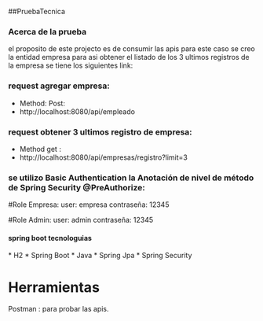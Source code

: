 ##PruebaTecnica
<h3>Acerca de la prueba</h3> 
el proposito de este projecto es de consumir las apis para este caso se creo la entidad empresa para asi obtener el listado de los 3 ultimos registros de la empresa
se tiene los siguientes link:

### request agregar empresa:
* Method: Post:
* http://localhost:8080/api/empleado


### request obtener 3 ultimos registro de empresa:
* Method get :
* http://localhost:8080/api/empresas/registro?limit=3

### se utilizo Basic Authentication la Anotación de nivel de método de Spring Security @PreAuthorize:
#Role Empresa: 
user: empresa
contraseña: 12345

#Role Admin:
user: admin
contraseña: 12345


<h4>spring boot tecnologuias</h4>
* H2
* Spring Boot
* Java
* Spring Jpa
* Spring Security

<h1>Herramientas</h1>
Postman : para probar las apis.



